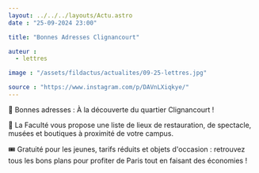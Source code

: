 ```yaml
---
layout: ../../../layouts/Actu.astro
date : "25-09-2024 23:00"

title: "Bonnes Adresses Clignancourt"

auteur :
  - lettres

image : "/assets/fildactus/actualites/09-25-lettres.jpg"

source : "https://www.instagram.com/p/DAVnLXiqkye/"
---
```


📍 Bonnes adresses : À la découverte du quartier Clignancourt !

📌 La Faculté vous propose une liste de lieux de restauration, de spectacle, musées et boutiques à proximité de votre campus.

🎟️ Gratuité pour les jeunes, tarifs réduits et objets d'occasion : retrouvez tous les bons plans pour profiter de Paris tout en faisant des économies !